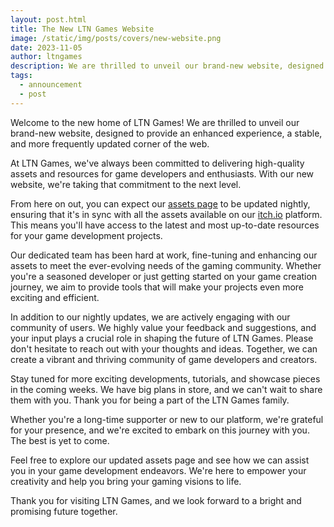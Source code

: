 ```yaml
---
layout: post.html
title: The New LTN Games Website
image: /static/img/posts/covers/new-website.png
date: 2023-11-05
author: ltngames
description: We are thrilled to unveil our brand-new website, designed to provide an enhanced experience for game developers, enthusiasts, and all those who share our passion for immersive gaming.
tags:
  - announcement
  - post
---
```


Welcome to the new home of LTN Games! We are thrilled to unveil our brand-new website, designed to provide an enhanced experience, a stable, and more frequently updated corner of the web.

At LTN Games, we've always been committed to delivering high-quality assets and resources for game developers and enthusiasts. With our new website, we're taking that commitment to the next level.

From here on out, you can expect our [assets page](/assets) to be updated nightly, ensuring that it's in sync with all the assets available on our [itch.io](https://ltngames.itch.io) platform. This means you'll have access to the latest and most up-to-date resources for your game development projects.

Our dedicated team has been hard at work, fine-tuning and enhancing our assets to meet the ever-evolving needs of the gaming community. Whether you're a seasoned developer or just getting started on your game creation journey, we aim to provide tools that will make your projects even more exciting and efficient.

In addition to our nightly updates, we are actively engaging with our community of users. We highly value your feedback and suggestions, and your input plays a crucial role in shaping the future of LTN Games. Please don't hesitate to reach out with your thoughts and ideas. Together, we can create a vibrant and thriving community of game developers and creators.

Stay tuned for more exciting developments, tutorials, and showcase pieces in the coming weeks. We have big plans in store, and we can't wait to share them with you. Thank you for being a part of the LTN Games family.

Whether you're a long-time supporter or new to our platform, we're grateful for your presence, and we're excited to embark on this journey with you. The best is yet to come.

Feel free to explore our updated assets page and see how we can assist you in your game development endeavors. We're here to empower your creativity and help you bring your gaming visions to life.

Thank you for visiting LTN Games, and we look forward to a bright and promising future together.